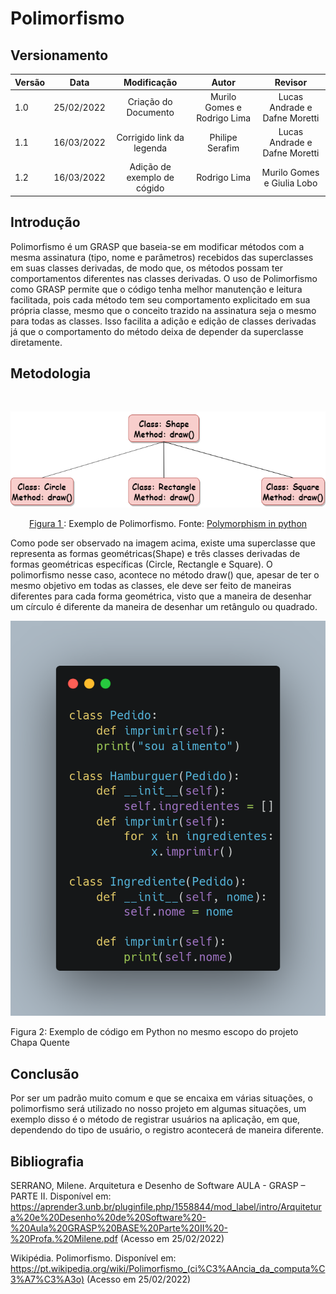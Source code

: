 # Polimorfismo

## Versionamento

| Versão |    Data    |        Modificação        |            Autor            |            Revisor            |
| ------ | :--------: | :-----------------------: | :-------------------------: | :---------------------------: |
| 1.0    | 25/02/2022 |   Criação do Documento    | Murilo Gomes e Rodrigo Lima | Lucas Andrade e Dafne Moretti |
| 1.1    | 16/03/2022 | Corrigido link da legenda |       Philipe Serafim       | Lucas Andrade e Dafne Moretti |
| 1.2    | 16/03/2022 | Adição de exemplo de cógido| Rodrigo Lima | Murilo Gomes e Giulia Lobo | 

## Introdução

Polimorfismo é um GRASP que baseia-se em modificar métodos com a mesma assinatura (tipo, nome e parâmetros) recebidos das superclasses em suas classes derivadas, de modo que, os métodos possam ter comportamentos diferentes nas classes derivadas.
O uso de Polimorfismo como GRASP permite que o código tenha melhor manutenção e leitura facilitada, pois cada método tem seu comportamento explicitado em sua própria classe, mesmo que o conceito trazido na assinatura seja o mesmo para todas as classes. Isso facilita a adição e edição de classes derivadas já que o comportamento do método deixa de depender da superclasse diretamente.

## Metodologia

</br>

![Exemplo de Polimorfismo](../../assets/images/polimorfismo.png)

<figcaption style="text-align: center"><a href="./assets/images/polimorfismo.png" >Figura 1 </a>: Exemplo de Polimorfismo. Fonte: <a href="https://www.askpython.com/python/oops/polymorphism-in-python"> Polymorphism in python </a></figcaption>

Como pode ser observado na imagem acima, existe uma superclasse que representa as formas geométricas(Shape) e três classes derivadas de formas geométricas específicas (Circle, Rectangle e Square). O polimorfismo nesse caso, acontece no método draw() que, apesar de ter o mesmo objetivo em todas as classes, ele deve ser feito de maneiras diferentes para cada forma geométrica, visto que a maneira de desenhar um círculo é diferente da maneira de desenhar um retângulo ou quadrado.

![Exemplo de Código de Polimorfismo](../../assets/images/polimorfismoCode.png)

<figcaption>Figura 2: Exemplo de código em Python no mesmo escopo do projeto Chapa Quente</figcaption>


## Conclusão

Por ser um padrão muito comum e que se encaixa em várias situações, o polimorfismo será utilizado no nosso projeto em algumas situações, um exemplo disso é o método de registrar usuários na aplicação, em que, dependendo do tipo de usuário, o registro acontecerá de maneira diferente.

## Bibliografia

SERRANO, Milene. Arquitetura e Desenho de Software AULA - GRASP – PARTE II. Disponível em: https://aprender3.unb.br/pluginfile.php/1558844/mod_label/intro/Arquitetura%20e%20Desenho%20de%20Software%20-%20Aula%20GRASP%20BASE%20Parte%20II%20-%20Profa.%20Milene.pdf (Acesso em 25/02/2022)

Wikipédia. Polimorfismo. Disponível em: https://pt.wikipedia.org/wiki/Polimorfismo_(ci%C3%AAncia_da_computa%C3%A7%C3%A3o) (Acesso em 25/02/2022)
